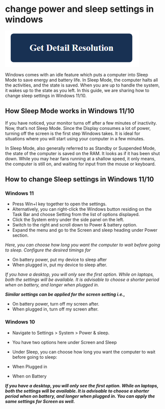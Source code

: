 # change power and sleep settings in windows

[![change power and sleep settings in windows](get-detail.png)](https://icncomputer.com/change-power-and-sleep-settings-in-windows/)

Windows comes with an idle feature which puts a computer into Sleep Mode to save energy and battery life.  In Sleep Mode, the computer halts all the activities, and the state is saved. When you are up to handle the system, it wakes up to the state as you left. In this guide, we are sharing how to change sleep settings in Windows 11/10.

## How Sleep Mode works in Windows 11/10

If you have noticed, your monitor turns off after a few minutes of inactivity. Now, that’s not Sleep Mode. Since the Display consumes a lot of power, turning off the screen is the first step Windows takes. It is ideal for situations where you will start using your computer in a few minutes.

In Sleep Mode, also generally referred to as Standby or Suspended Mode, the state of the computer is saved on the RAM. It looks as if it has been shut down. While you may hear fans running at a shallow speed, it only means, the computer is still on, and waiting for input from the mouse or keyboard.

## How to change Sleep settings in Windows 11/10

### Windows 11

* Press Win+I key together to open the settings.
* Alternatively, you can right-click the Windows button residing on the Task Bar and choose Setting from the list of options displayed.
* Click the System entry under the side panel on the left.
* Switch to the right and scroll down to Power & battery option.
* Expand the menu and go to the Screen and sleep heading under Power section.

_Here, you can choose how long you want the computer to wait before going to sleep. Configure the desired timings for_

* On battery power, put my device to sleep after
* When plugged in, put my device to sleep after.

_If you have a desktop, you will only see the first option. While on laptops, both the settings will be available. It is advisable to choose a shorter period when on battery, and longer when plugged in._

**_Similar settings can be applied for the screen setting i.e.,_**

* On battery power, turn off my screen after.
* When plugged in, turn off my screen after.

### Windows 10

* Navigate to Settings  > System > Power & sleep.
* You have two options here under Screen and Sleep
* Under Sleep, you can choose how long you want the computer to wait before going to sleep:

* When Plugged in
* When on Battery

**_If you have a desktop, you will only see the first option. While on laptops, both the settings will be available. It is advisable to choose a shorter period when on battery, and longer when plugged in. You can apply the same settings for Screen as well._**
